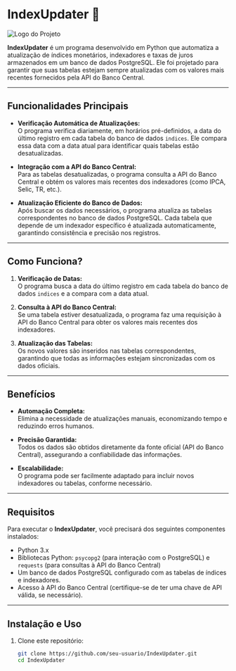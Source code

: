 # **IndexUpdater** :rocket:

![Logo do Projeto](https://via.placeholder.com/800x200?text=IndexUpdater+Logo)

**IndexUpdater** é um programa desenvolvido em Python que automatiza a atualização de índices monetários, indexadores e taxas de juros armazenados em um banco de dados PostgreSQL. Ele foi projetado para garantir que suas tabelas estejam sempre atualizadas com os valores mais recentes fornecidos pela API do Banco Central.

---

## **Funcionalidades Principais**

- **Verificação Automática de Atualizações:**  
  O programa verifica diariamente, em horários pré-definidos, a data do último registro em cada tabela do banco de dados `indices`. Ele compara essa data com a data atual para identificar quais tabelas estão desatualizadas.

- **Integração com a API do Banco Central:**  
  Para as tabelas desatualizadas, o programa consulta a API do Banco Central e obtém os valores mais recentes dos indexadores (como IPCA, Selic, TR, etc.).

- **Atualização Eficiente do Banco de Dados:**  
  Após buscar os dados necessários, o programa atualiza as tabelas correspondentes no banco de dados PostgreSQL. Cada tabela que depende de um indexador específico é atualizada automaticamente, garantindo consistência e precisão nos registros.

---

## **Como Funciona?**

1. **Verificação de Datas:**  
   O programa busca a data do último registro em cada tabela do banco de dados `indices` e a compara com a data atual.

2. **Consulta à API do Banco Central:**  
   Se uma tabela estiver desatualizada, o programa faz uma requisição à API do Banco Central para obter os valores mais recentes dos indexadores.

3. **Atualização das Tabelas:**  
   Os novos valores são inseridos nas tabelas correspondentes, garantindo que todas as informações estejam sincronizadas com os dados oficiais.

---

## **Benefícios**

- **Automação Completa:**  
  Elimina a necessidade de atualizações manuais, economizando tempo e reduzindo erros humanos.

- **Precisão Garantida:**  
  Todos os dados são obtidos diretamente da fonte oficial (API do Banco Central), assegurando a confiabilidade das informações.

- **Escalabilidade:**  
  O programa pode ser facilmente adaptado para incluir novos indexadores ou tabelas, conforme necessário.

---

## **Requisitos**

Para executar o **IndexUpdater**, você precisará dos seguintes componentes instalados:

- Python 3.x
- Bibliotecas Python: `psycopg2` (para interação com o PostgreSQL) e `requests` (para consultas à API do Banco Central)
- Um banco de dados PostgreSQL configurado com as tabelas de índices e indexadores.
- Acesso à API do Banco Central (certifique-se de ter uma chave de API válida, se necessário).

---

## **Instalação e Uso**

1. Clone este repositório:
   ```bash
   git clone https://github.com/seu-usuario/IndexUpdater.git
   cd IndexUpdater
